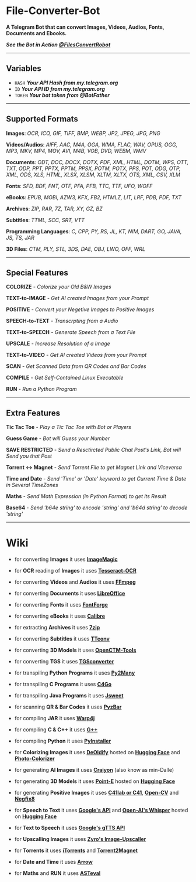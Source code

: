 # File-Converter-Bot

**A Telegram Bot that can convert Images, Videos, Audios, Fonts, Documents and Ebooks.**

**_See the Bot in Action [@FilesConvertRobot](https://t.me/filesconvertrobot)_**

---

## Variables
- `HASH` **_Your API Hash from my.telegram.org_**
- `ID` **_Your API ID from my.telegram.org_**
- `TOKEN` **_Your bot token from @BotFather_**
---
## Supported Formats

**Images**:  *OCR, ICO, GIF, TIFF, BMP, WEBP, JP2, JPEG, JPG, PNG*

**Videos/Audios**:  *AIFF, AAC, M4A, OGA, WMA, FLAC, WAV, OPUS, OGG, MP3, MKV, MP4, MOV, AVI, M4B, VOB, DVD, WEBM, WMV*

**Documents**: *ODT, DOC, DOCX, DOTX, PDF, XML, HTML, DOTM, WPS, OTT, TXT, ODP, PPT, PPTX, PPTM, PPSX, POTM, POTX, PPS, POT, ODG, OTP, XML, ODS, XLS, HTML, XLSX, XLSM, XLTM, XLTX, OTS, XML, CSV, XLM*

**Fonts**:  *SFD, BDF, FNT, OTF, PFA, PFB, TTC, TTF, UFO, WOFF*

**eBooks**:  *EPUB, MOBI, AZW3, KFX, FB2, HTMLZ, LIT, LRF, PDB, PDF, TXT*

**Archives**:  *ZIP, RAR, 7Z, TAR, XY, GZ, BZ*

**Subtitles**: *TTML, SCC, SRT, VTT*

**Programming Languages**: *C, CPP, PY, RS, JL, KT, NIM, DART, GO, JAVA, JS, TS, JAR*

**3D Files**: *CTM, PLY, STL, 3DS, DAE, OBJ, LWO, OFF, WRL*

---

## Special Features

**COLORIZE** - *Colorize your Old B&W Images*

**TEXT-to-IMAGE** - *Get AI created Images from your Prompt*

**POSITIVE** - *Convert your Negetive Images to Positive Images*

**SPEECH-to-TEXT** - *Transcrpting from a Audio*

**TEXT-to-SPEECH** - *Generate Speech from a Text File*

**UPSCALE** - *Increase Resolution of a Image*

**TEXT-to-VIDEO** - *Get AI created Videos from your Prompt*

**SCAN** - *Get Scanned Data from QR Codes and Bar Codes*

**COMPILE** - *Get Self-Contained Linux Executable*

**RUN** - *Run a Python Program*

---

## Extra Features

**Tic Tac Toe** - *Play a Tic Tac Toe with Bot or Players*

**Guess Game** - *Bot will Guess your Number*

**SAVE RESTRICTED** - *Send a Resctircted Public Chat Post's Link, Bot will Send you that Post*

**Torrent <-> Magnet** - *Send Torrent File to get Magnet Link and Viceversa*

**Time and Date** - *Send 'Time' or 'Date' keyword to get Current Time & Date in Several TimeZones*

**Maths** - *Send Math Expression (in Python Format) to get its Result*

**Base64** - *Send 'b64e string' to encode 'string' and 'b64d string' to decode 'string'*

---

# Wiki

- for converting **Images** it uses **[ImageMagic](https://imagemagick.org/)**

- for **OCR** reading of **Images** it uses **[Tesseract-OCR](https://github.com/tesseract-ocr/tesseract/)**

- for converting **Videos** and **Audios** it uses **[FFmpeg](https://ffmpeg.org/)**

- for converting **Documents** it uses **[LibreOffice](https://www.libreoffice.org/)**

- for converting **Fonts** it uses **[FontForge](https://fontforge.org/)**

- for converting **eBooks** it uses **[Calibre](https://calibre-ebook.com/)**

- for extracting **Archives** it uses **[7zip](https://www.7-zip.org/)**

- for converting **Subtitles** it uses **[TTconv](https://github.com/sandflow/ttconv/)**

- for converting **3D Models** it uses **[OpenCTM-Tools](https://github.com/Danny02/OpenCTM/)**

- for converting **TGS** it uses **[TGSconverter](https://github.com/Benau/tgsconverter/)**

- for transpiling **Python Programs** it uses **[Py2Many](https://github.com/py2many/py2many/)**

- for transpiling **C Programs** it uses **[C4Go](https://github.com/Konstantin8105/c4go/)**

- for transpiling **Java Programs** it uses **[Jsweet](https://github.com/cincheo/jsweet/)**

- for scanning **QR & Bar Codes** it uses **[PyzBar](https://github.com/NaturalHistoryMuseum/pyzbar/)**

- for compiling **JAR** it uses **[Warp4j](https://github.com/guziks/warp4j/)**

- for compiling **C & C++** it uses **[G++](https://gcc.gnu.org/)**

- for compiling **Python** it uses **[PyInstaller](https://github.com/pyinstaller/pyinstaller/)**

- for **Colorizing Images** it uses **[DeOldify](https://github.com/jantic/DeOldify/)** hosted on **[Hugging Face](https://huggingface.co/spaces/PaddlePaddle/deoldify/)** and **[Photo-Colorizer](https://github.com/PySimpleGUI/PySimpleGUI-Photo-Colorizer)**

- for generating **AI Images** it uses **[Craiyon](https://www.craiyon.com/)** (also know as min-Dalle)

- for generating **3D Models** it uses **[Point-E](https://github.com/openai/point-e/)** hosted on **[Hugging Face](https://huggingface.co/spaces/openai/point-e)**

- for generating **Positive Images** it uses **[C41lab or C41](https://gist.github.com/stollcri/1aaec353a0e883888920c1b501cc1484/)**, **[Open-CV](https://opencv.org/)** and **[Negfix8](https://github.com/chrishunt/negfix8/)**

- for **Speech to Text** it uses **[Google's API](https://github.com/Uberi/speech_recognition)** and **[Open-AI's Whisper](https://github.com/openai/whisper)** hosted on **[Hugging Face](https://huggingface.co/spaces/Amrrs/openai-whisper-live-transcribe)**

- for **Text to Speech** it uses **[Google's gTTS API](https://github.com/pndurette/gTTS)** 

- for **Upscalling Images** it uses **[Zyro's Image-Upscaller](https://zyro.com/in/tools/image-upscaler)** 

- for **Torrents** it uses **[iTorrents](https://itorrents.org/)** and **[Torrent2Magnet](https://github.com/repolho/torrent2magnet)**

- for **Date and Time** it uses **[Arrow](https://github.com/arrow-py/arrow)**

- for **Maths** and **RUN** it uses **[ASTeval](https://github.com/newville/asteval)**
